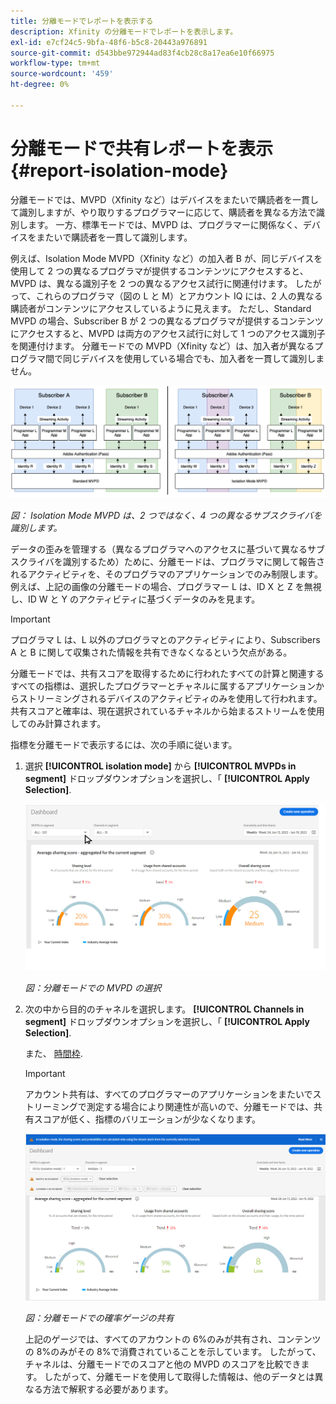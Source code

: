 ```yaml
---
title: 分離モードでレポートを表示する
description: Xfinity の分離モードでレポートを表示します。
exl-id: e7cf24c5-9bfa-48f6-b5c8-20443a976891
source-git-commit: d543bbe972944ad83f4cb28c8a17ea6e10f66975
workflow-type: tm+mt
source-wordcount: '459'
ht-degree: 0%

---
```


# 分離モードで共有レポートを表示 {#report-isolation-mode}

分離モードでは、MVPD（Xfinity など）はデバイスをまたいで購読者を一貫して識別しますが、やり取りするプログラマーに応じて、購読者を異なる方法で識別します。 一方、標準モードでは、MVPD は、プログラマーに関係なく、デバイスをまたいで購読者を一貫して識別します。

例えば、Isolation Mode MVPD（Xfinity など）の加入者 B が、同じデバイスを使用して 2 つの異なるプログラマが提供するコンテンツにアクセスすると、MVPD は、異なる識別子を 2 つの異なるアクセス試行に関連付けます。 したがって、これらのプログラマ（図の L と M）とアカウント IQ には、2 人の異なる購読者がコンテンツにアクセスしているように見えます。 ただし、Standard MVPD の場合、Subscriber B が 2 つの異なるプログラマが提供するコンテンツにアクセスすると、MVPD は両方のアクセス試行に対して 1 つのアクセス識別子を関連付けます。 分離モードでの MVPD（Xfinity など）は、加入者が異なるプログラマ間で同じデバイスを使用している場合でも、加入者を一貫して識別しません。

![](assets/isolation-diff-new.png)

*図： Isolation Mode MVPD は、2 つではなく、4 つの異なるサブスクライバを識別します。*

データの歪みを管理する（異なるプログラマへのアクセスに基づいて異なるサブスクライバを識別するため）ために、分離モードは、プログラマに関して報告されるアクティビティを、そのプログラマのアプリケーションでのみ制限します。 例えば、上記の画像の分離モードの場合、プログラマー L は、ID X と Z を無視し、ID W と Y のアクティビティに基づくデータのみを見ます。

>[!IMPORTANT]
>
> プログラマ L は、L 以外のプログラマとのアクティビティにより、Subscribers A と B に関して収集された情報を共有できなくなるという欠点がある。

分離モードでは、共有スコアを取得するために行われたすべての計算と関連するすべての指標は、選択したプログラマーとチャネルに属するアプリケーションからストリーミングされるデバイスのアクティビティのみを使用して行われます。
共有スコアと確率は、現在選択されているチャネルから始まるストリームを使用してのみ計算されます。

指標を分離モードで表示するには、次の手順に従います。

1. 選択 **[!UICONTROL isolation mode]** から **[!UICONTROL MVPDs in segment]** ドロップダウンオプションを選択し、「 **[!UICONTROL Apply Selection]**.

   ![](assets/xfinity-in-segment.gif)

   *図：分離モードでの MVPD の選択*

1. 次の中から目的のチャネルを選択します。 **[!UICONTROL Channels in segment]** ドロップダウンオプションを選択し、「 **[!UICONTROL Apply Selection]**.

   また、 [時間枠](/help/accountiq/product-concepts.md#granularity-def).

   >[!IMPORTANT]
   >
   >アカウント共有は、すべてのプログラマーのアプリケーションをまたいでストリーミングで測定する場合により関連性が高いので、分離モードでは、共有スコアが低く、指標のバリエーションが少なくなります。

   ![](assets/aggregate-sharing-isolation.png)

   *図：分離モードでの確率ゲージの共有*

   上記のゲージでは、すべてのアカウントの 6%のみが共有され、コンテンツの 8%のみがその 8%で消費されていることを示しています。 したがって、チャネルは、分離モードでのスコアと他の MVPD のスコアを比較できます。 したがって、分離モードを使用して取得した情報は、他のデータとは異なる方法で解釈する必要があります。
